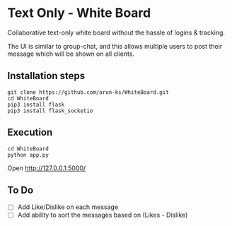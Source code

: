 # Text Only - White Board
Collaborative text-only white board without the hassle of logins & tracking.

The UI is similar to group-chat, and this allows multiple users to post their message which will be shown on all clients.


## Installation steps

```
git clone https://github.com/arun-ks/WhiteBoard.git
cd WhiteBoard
pip3 install flask
pip3 install flask_socketio
```

## Execution

```
cd WhiteBoard
python app.py
```

Open http://127.0.0.1:5000/ 

## To Do
- [ ] Add Like/Dislike on each message
- [ ] Add ability to sort the messages based on (Likes - Dislike)
